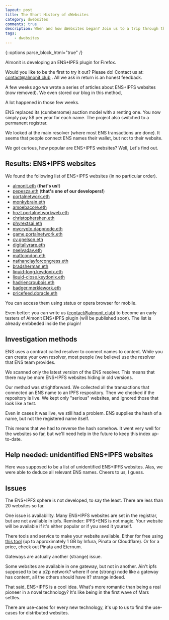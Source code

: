```yaml
---
layout: post
title: The Short History of dWebsites
category: dwebsites
comments: true
description: When and how dWebsites began? Join us to a trip through the history beginning in the prehistoric days of the 2010s.
tags:
    - dwebsites
---
```

{::options parse_block_html="true" /}
<div class="warning alert">
Almonit is developing an ENS+IPFS plugin for Firefox. 

Would you like to be the first to try it out? Please do! Contact us at: contact@almonit.club . All we ask in return is an honest feedback.
</div>
A few weeks ago we wrote a series of articles about ENS+IPFS websites (now removed). We even stored our blog in this method,

A lot happened in those few weeks. 

ENS replaced its (cumbersome) auction model with a renting one. You now simply pay 5$ per year for each name. The project also switched to a permanent registrar. 

We looked at the main resolver (where most ENS transactions are done). It seems that people connect ENS names their wallet, but not to their website. 

We got curious, how popular are ENS+IPFS websites? Well, Let's find out.

## Results: ENS+IPFS websites
We found the following list of ENS+IPFS websites (in no particular order).

- [almonit.eth](http://almonit.eth) (**that's us!**)
- [pepesza.eth](http://pepesza.eth) (**that's one of our developers!**)
- [portalnetwork.eth](http://portalnetwork.eth)
- [monkybrain.eth](http://monkybrain.eth)
- [amoebacore.eth](http://amoebacore.eth)
- [hozt.portalnetworkweb.eth](http://hozt.portalnetworkweb.eth)
- [christophershen.eth](http://christophershen.eth)
- [phyrextsai.eth](http://phyrextsai.eth)
- [mycrypto.dappnode.eth](http://mycrypto.dappnode.eth)
- [game.portalnetwork.eth](http://game.portalnetwork.eth)
- [cv.gnelson.eth](http://cv.gnelson.eth)
- [digitallyrare.eth](http://digitallyrare.eth)
- [neelyadav.eth](http://neelyadav.eth)
- [mattcondon.eth](http://mattcondon.eth)
- [nathanclayforcongress.eth](http://nathanclayforcongress.eth)
- [bradsherman.eth](http://bradsherman.eth)
- [liquid-long.keydonix.eth](http://liquid-long.keydonix.eth)
- [liquid-close.keydonix.eth](http://liquid-close.keydonix.eth)
- [hadriencroubois.eth](http://hadriencroubois.eth)
- [badger.merklework.eth](http://badger.merklework.eth)
- [pricefeed.doracle.eth](http://pricefeed.doracle.eth)

You can access them using status or opera browser for mobile. 

Even better: you can write us (contact@almonit.club) to become an early testers of Almonit ENS+IPFS plugin (will be published soon). The list is already embbeded inside the plugin! 

## Investigation methods
ENS uses a contract called resolver to connect names to content. While you can create your own resolver, most people (we believe) use the resolver that ENS team provides.

We scanned only the latest version of the ENS resolver. This means that there may be more ENS+IPFS websites hiding in old versions.

Our method was strightforward. We collected all the transactions that connected an ENS name to an IPFS respository. Then we checked if the repository is live. We kept only "serious" websites, and ignored those that look like a test.

Even in cases it was live, we still had a problem. ENS supplies the hash of a name, but not the registered name itself. 

This means that we had to reverse the hash somehow. It went very well for the websites so far, but we'll need help in the future to keep this index up-to-date.

## Help needed: unidentified ENS+IPFS websites
Here was supposed to be a list of unidentified ENS+IPFS websites. Alas, we were able to deduce all relevant ENS names. Cheers to us, I guess.

## Issues
The ENS+IPFS sphere is not developed, to say the least. There are less than 20 websites so far.

One issue is availability. Many ENS+IPFS websites are set in the registrar, but are not available in ipfs. Reminder: IPFS+ENS is not magic. Your website will be available if it's either popular or if you seed it yourself. 

There tools and service to make your website available. Either for free using [this tool](https://github.com/agentofuser/ipfs-deploy) (up to approximately 1 GB by Infura, Pinata or Cloudflare). Or for a price, check out Pinata and Eternum.

Gateways are actually another (strange) issue. 

Some websites are available in one gateway, but not in another. Ain't ipfs supposed to be a p2p network? where if one (strong) node like a gateway has content, all the others should have it? strange indeed.

That said, ENS+IPFS is a cool idea. What's more romantic than being a real pioneer in a novel technology? It's like being in the first wave of Mars settles.

There are use-cases for every new technology, it's up to us to find the use-cases for distributed websites.

